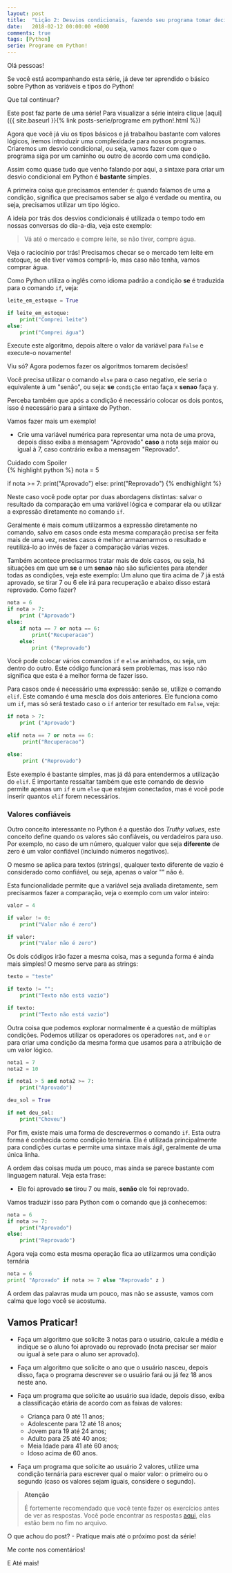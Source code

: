```yaml
---
layout: post
title:  "Lição 2: Desvios condicionais, fazendo seu programa tomar decisões!"
date:   2018-02-12 00:00:00 +0000
comments: true
tags: [Python]
serie: Programe em Python!
---
```


Olá pessoas!

Se você está acompanhando esta série, já deve ter aprendido o básico sobre Python as variáveis e tipos do Python!

Que tal continuar?
<!--more-->

Este post faz parte de uma série! Para visualizar a série inteira clique [aqui]({{ site.baseurl }}{% link posts-serie/programe em python!.html %})

Agora que você já viu os tipos básicos e já trabalhou bastante com valores lógicos, iremos introduzir uma complexidade para nossos programas. Criaremos um desvio condicional, ou seja, vamos fazer com que o programa siga por um caminho ou outro de acordo com uma condição.

Assim como quase tudo que venho falando por aqui, a sintaxe para criar um desvio condicional em Python é **bastante** simples.

A primeira coisa que precisamos entender é: quando falamos de uma a condição, significa que precisamos saber se algo é verdade ou mentira, ou seja, precisamos utilizar um tipo lógico.

A ideia por trás dos desvios condicionais é utilizada o tempo todo em nossas conversas do dia-a-dia, veja este exemplo:

> Vá até o mercado e compre leite, se não tiver, compre água.

Veja o raciocínio por trás! Precisamos checar se o mercado tem leite em estoque, se ele tiver vamos comprá-lo, mas caso não tenha, vamos comprar água.

Como Python utiliza o inglês como idioma padrão a condição **se** é traduzida para o comando `if`, veja:

```python
leite_em_estoque = True

if leite_em_estoque:
    print("Comprei leite")
else:
    print("Comprei água")
```

Execute este algoritmo, depois altere o valor da variável para `False` e execute-o novamente!

Viu só? Agora podemos fazer os algoritmos tomarem decisões!

Você precisa utilizar o comando `else` para o caso negativo, ele seria o equivalente à um "senão", ou seja: **se** `condição` entao faça x **senao** faça y.

Perceba também que após a condição é necessário colocar os dois pontos, isso é necessário para a sintaxe do Python.

Vamos fazer mais um exemplo! 

* Crie uma variável numérica para representar uma nota de uma prova, depois disso exiba a mensagem "Aprovado" **caso** a nota seja maior ou igual à 7, caso contrário exiba a mensagem "Reprovado".

<div class="spoiler">
	<div class="spoiler-message" 
    onclick="$(this).hide(); $(this).siblings('.spoiler-hidden').show();">
        <span>Cuidado com Spoiler </span>
    </div>
    
<div class="spoiler-hidden" markdown="block">
{% highlight python %}
nota = 5

if nota >= 7:
    print("Aprovado")
else:
    print("Reprovado")
{% endhighlight %}
</div>
</div>

Neste caso você pode optar por duas abordagens distintas: salvar o resultado da comparação em uma variável lógica e comparar ela ou utilizar a expressão diretamente no comando `if`.

Geralmente é mais comum utilizarmos a expressão diretamente no comando, salvo em casos onde esta mesma comparação precisa ser feita mais de uma vez, nestes casos é melhor armazenarmos o resultado e reutilizá-lo ao invés de fazer a comparação várias vezes.

Também acontece precisarmos tratar mais de dois casos, ou seja, há situações em que um **se** e um **senao** não são suficientes para atender todas as condições, veja este exemplo: Um aluno que tira acima de 7 já está aprovado, se tirar 7 ou 6 ele irá para recuperação e abaixo disso estará reprovado. Como fazer?

```python
nota = 6
if nota > 7:
    print ("Aprovado")
else:
    if nota == 7 or nota == 6:
        print("Recuperacao")
    else:
        print ("Reprovado")
```

Você pode colocar vários comandos `if` e `else` aninhados, ou seja, um dentro do outro. Este código funcionará sem problemas, mas isso não significa que esta é a melhor forma de fazer isso. 

Para casos onde é necessário uma expressão: senão se, utilize o comando `elif`. Este comando é uma mescla dos dois anteriores. Ele funciona como um `if`, mas só será testado caso o `if` anterior ter resultado em `False`, veja:

```python
if nota > 7:
    print ("Aprovado")

elif nota == 7 or nota == 6:
     print("Recuperacao")

else:
     print ("Reprovado")
```
Este exemplo é bastante simples, mas já dá para entendermos a utilização do `elif`. É importante ressaltar também que este comando de desvio permite apenas um `if` e um `else` que estejam conectados, mas é você pode inserir quantos `elif` forem necessários.

### Valores confiáveis

Outro conceito interessante no Python é a questão dos *Truthy values*, este conceito define quando os valores são confiáveis, ou verdadeiros para uso. Por exemplo, no caso de um número, qualquer valor que seja **diferente** de zero é um valor confiável (incluindo números negativos).

O mesmo se aplica para textos (strings), qualquer texto diferente de vazio é considerado como confiável, ou seja, apenas o valor "" não é.

Esta funcionalidade permite que a variável seja avaliada diretamente, sem precisarmos fazer a comparação, veja o exemplo com um valor inteiro:

```python
valor = 4

if valor != 0:
    print("Valor não é zero")

if valor:
    print("Valor não é zero")

```

Os dois códigos irão fazer a mesma coisa, mas a segunda forma é ainda mais simples! O mesmo serve para as strings:

```python
texto = "teste"

if texto != "":
    print("Texto não está vazio")

if texto:
    print("Texto não está vazio")
```

Outra coisa que podemos explorar normalmente é a questão de múltiplas condições. Podemos utilizar os operadores os operadores `not`, `and` e `or` para criar uma condição da mesma forma que usamos para a atribuição de um valor lógico.

```python
nota1 = 7
nota2 = 10

if nota1 > 5 and nota2 >= 7:
    print("Aprovado")

deu_sol = True

if not deu_sol:
    print("Choveu")
```

Por fim, existe mais uma forma de descrevermos o comando `if`. Esta outra forma é conhecida como condição ternária. Ela é utilizada principalmente para condições curtas e permite uma sintaxe mais ágil, geralmente de uma única linha.

A ordem das coisas muda um pouco, mas ainda se parece bastante com linguagem natural. Veja esta frase:

* Ele foi aprovado **se** tirou 7 ou mais, **senão** ele foi reprovado.

Vamos traduzir isso para Python com o comando que já conhecemos:

```python
nota = 6
if nota >= 7:
    print("Aprovado")
else:
    print("Reprovado")
```

Agora veja como esta mesma operação fica ao utilizarmos uma condição ternária

```python
nota = 6
print( "Aprovado" if nota >= 7 else "Reprovado" z )
```
A ordem das palavras muda um pouco, mas não se assuste, vamos com calma que logo você se acostuma.

## Vamos Praticar!

* Faça um algoritmo que solicite 3 notas para o usuário, calcule a média e indique se o aluno foi aprovado ou reprovado (nota precisar ser maior ou igual à sete para o aluno ser aprovado).

* Faça um algoritmo que solicite o ano que o usuário nasceu, depois disso, faça o programa descrever se o usuário fará ou já fez 18 anos neste ano.

* Faça um programa que solicite ao usuário sua idade, depois disso, exiba a classificação etária de acordo com as faixas de valores: 
  * Criança para 0 até 11 anos;
  * Adolescente para 12 até 18 anos;
  * Jovem para 19 até 24 anos;
  * Adulto para 25 até 40 anos;
  * Meia Idade para 41 até 60 anos;
  * Idoso acima de 60 anos.

* Faça um programa que solicite ao usuário 2 valores, utilize uma condição ternária para escrever qual o maior valor: o primeiro ou o segundo (caso os valores sejam iguais, considere o segundo).


> **Atenção**
>
> É fortemente recomendado que você tente fazer os exercícios antes de ver as respostas.
> Você pode encontrar as respostas [aqui](https://github.com/gabrielschade/Python-Intro-Serie/blob/master/02-DesvioCondicional.py), elas estão bem no fim no arquivo.

O que achou do post? - Pratique mais até o próximo post da série!

Me conte nos comentários!

E Até mais!